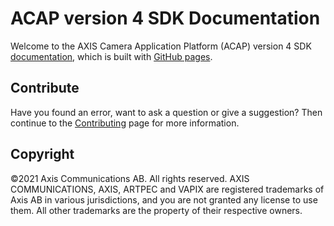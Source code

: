# ACAP version 4 SDK Documentation

Welcome to the AXIS Camera Application Platform (ACAP) version 4 SDK
[documentation](https://axiscommunications.github.io/acap-documentation), which
is built with [GitHub pages](https://pages.github.com/).

## Contribute

Have you found an error, want to ask a question or give a suggestion? Then
continue to the [Contributing](./CONTRIBUTING.md) page for more information.

## Copyright

&copy;2021 Axis Communications AB. All rights reserved. AXIS COMMUNICATIONS, AXIS, ARTPEC and VAPIX are registered trademarks of Axis AB in various jurisdictions, and you are not granted any license to use them. All other trademarks are the property of their respective owners.
